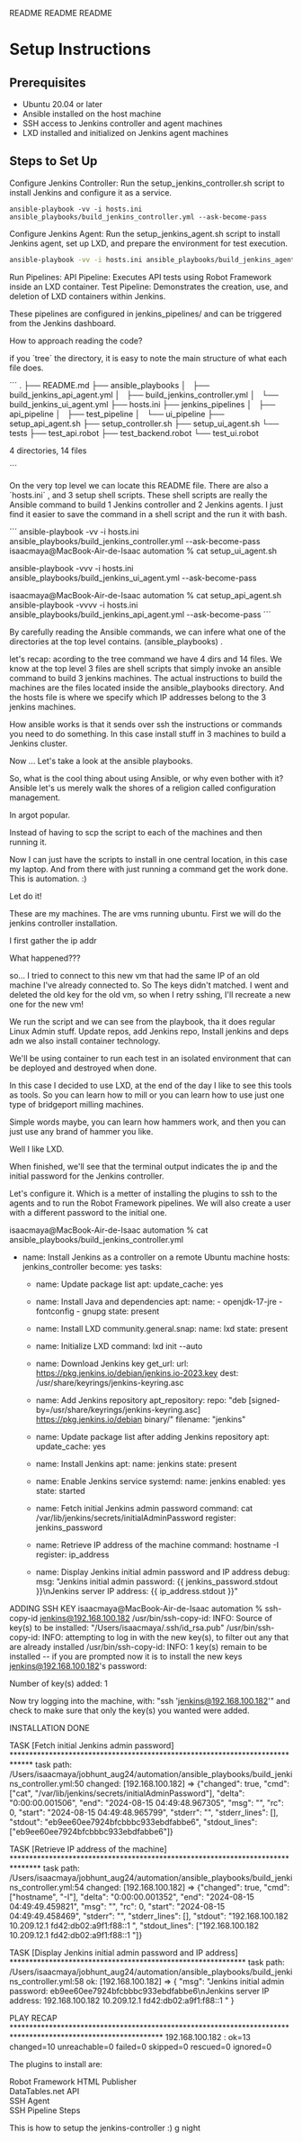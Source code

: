 README README README
# Setup Instructions

## Prerequisites
* Ubuntu 20.04 or later
* Ansible installed on the host machine
* SSH access to Jenkins controller and agent machines
* LXD installed and initialized on Jenkins agent machines

## Steps to Set Up
Configure Jenkins Controller: Run the setup_jenkins_controller.sh script to install Jenkins and configure it as a service.

```text
ansible-playbook -vv -i hosts.ini ansible_playbooks/build_jenkins_controller.yml --ask-become-pass
```

Configure Jenkins Agent: Run the setup_jenkins_agent.sh script to install Jenkins agent, set up LXD, and prepare the environment for test execution.
 ```bash
ansible-playbook -vv -i hosts.ini ansible_playbooks/build_jenkins_agent.yml --ask-become-pass
 ```
Run Pipelines:
API Pipeline: Executes API tests using Robot Framework inside an LXD container.
Test Pipeline: Demonstrates the creation, use, and deletion of LXD containers within Jenkins.


These pipelines are configured in jenkins_pipelines/ and can be triggered from the Jenkins dashboard.












How to approach reading the code?

if you ´tree´ the directory, it is easy to note the main structure of what each file does.

´´´
.
├── README.md
├── ansible_playbooks
│   ├── build_jenkins_api_agent.yml
│   ├── build_jenkins_controller.yml
│   └── build_jenkins_ui_agent.yml
├── hosts.ini
├── jenkins_pipelines
│   ├── api_pipeline
│   ├── test_pipeline
│   └── ui_pipeline
├── setup_api_agent.sh
├── setup_controller.sh
├── setup_ui_agent.sh
└── tests
    ├── test_api.robot
    ├── test_backend.robot
    └── test_ui.robot

4 directories, 14 files

´´´

On the very top level we can locate this README file. There are also a ´hosts.ini´ , and 3 setup shell scripts.
These shell scripts are really the Ansible command to build 1 Jenkins controller and 2 Jenkins agents. I just find it easier to save the command in a shell script and the run it with bash. 

´´´
ansible-playbook -vv -i hosts.ini ansible_playbooks/build_jenkins_controller.yml --ask-become-pass
isaacmaya@MacBook-Air-de-Isaac automation % cat setup_ui_agent.sh  

ansible-playbook -vvv -i hosts.ini ansible_playbooks/build_jenkins_ui_agent.yml --ask-become-pass

isaacmaya@MacBook-Air-de-Isaac automation % cat setup_api_agent.sh
ansible-playbook -vvvv -i hosts.ini ansible_playbooks/build_jenkins_api_agent.yml --ask-become-pass
´´´

By carefully reading the Ansible commands, we can infere what one of the directories at the top level contains. (ansible_playbooks)
. 

let's recap:
acording to the tree command we have 4 dirs and 14 files. We know at the top level 3 files are shell scripts that simply invoke an ansible command to build 3 jenkins machines.
The actual instructions to build the machines are the files located inside the ansible_playbooks directory. And the hosts file is where we specify which IP addresses belong to the 3 jenkins machines.

How ansible works is that it sends over ssh the instructions or commands you need to do something. In this case install stuff in 3 machines to build a Jenkins cluster.


Now ...
Let's take a look at the ansible playbooks.


So, what is the cool thing about using Ansible, or why even bother with it?
Ansible let's us merely walk the shores of a religion called configuration management.

In argot popular.

Instead of having to scp the script to each of the machines and then running it.

Now I can just have the scripts to install in one central location, in this case my laptop. And from there with just running a command get the work done.
This is automation. :)

Let do it!

These are my machines. The are vms running ubuntu.
First we will do the jenkins controller installation.

I first gather the ip addr


What happened???

so... I tried to connect to this new vm that had the same IP of an old machine I've already connected to. So The keys didn't matched.
I went and deleted the old key for the old vm, so when I retry sshing, I'll recreate a new one for the new vm!

We run the script and we can see from the playbook, tha it does regular Linux Admin stuff.
Update repos, add Jenkins repo, Install jenkins and deps adn we also install container technology.

We'll be using container to run each test in an isolated environment that can be deployed and destroyed when done.

In this case I decided to use LXD, at the end of the day I like to see this tools as tools.
So you can learn how to mill or you can learn how to use just one type of bridgeport milling machines.

Simple words maybe, you can learn how hammers work, and then you can just use any brand of hammer you like.

Well I like LXD.

When finished, we'll see that the terminal output indicates the ip and the initial password for the Jenkins controller.

Let's configure it. Which is a metter of installing the plugins to ssh to the agents and to run the Robot Framework pipelines. We will also create a user with a different password to the initial one.



isaacmaya@MacBook-Air-de-Isaac automation % cat ansible_playbooks/build_jenkins_controller.yml 
- name: Install Jenkins as a controller on a remote Ubuntu machine
  hosts: jenkins_controller
  become: yes
  tasks:
    - name: Update package list
      apt:
        update_cache: yes

    - name: Install Java and dependencies
      apt:
        name:
          - openjdk-17-jre
          - fontconfig
          - gnupg
        state: present

    - name: Install LXD
      community.general.snap:
        name: lxd
        state: present

    - name: Initialize LXD
      command: lxd init --auto

    - name: Download Jenkins key
      get_url:
        url: https://pkg.jenkins.io/debian/jenkins.io-2023.key
        dest: /usr/share/keyrings/jenkins-keyring.asc

    - name: Add Jenkins repository
      apt_repository:
        repo: "deb [signed-by=/usr/share/keyrings/jenkins-keyring.asc] https://pkg.jenkins.io/debian binary/"
        filename: "jenkins"

    - name: Update package list after adding Jenkins repository
      apt:
        update_cache: yes

    - name: Install Jenkins
      apt:
        name: jenkins
        state: present

    - name: Enable Jenkins service
      systemd:
        name: jenkins
        enabled: yes
        state: started

    - name: Fetch initial Jenkins admin password
      command: cat /var/lib/jenkins/secrets/initialAdminPassword
      register: jenkins_password

    - name: Retrieve IP address of the machine
      command: hostname -I
      register: ip_address

    - name: Display Jenkins initial admin password and IP address
      debug:
        msg: "Jenkins initial admin password: {{ jenkins_password.stdout }}\nJenkins server IP address: {{ ip_address.stdout }}"



ADDING SSH KEY
isaacmaya@MacBook-Air-de-Isaac automation % ssh-copy-id jenkins@192.168.100.182 
/usr/bin/ssh-copy-id: INFO: Source of key(s) to be installed: "/Users/isaacmaya/.ssh/id_rsa.pub"
/usr/bin/ssh-copy-id: INFO: attempting to log in with the new key(s), to filter out any that are already installed
/usr/bin/ssh-copy-id: INFO: 1 key(s) remain to be installed -- if you are prompted now it is to install the new keys
jenkins@192.168.100.182's password: 

Number of key(s) added:        1

Now try logging into the machine, with:   "ssh 'jenkins@192.168.100.182'"
and check to make sure that only the key(s) you wanted were added.


INSTALLATION DONE

TASK [Fetch initial Jenkins admin password] *****************************************************************************
task path: /Users/isaacmaya/jobhunt_aug24/automation/ansible_playbooks/build_jenkins_controller.yml:50
changed: [192.168.100.182] => {"changed": true, "cmd": ["cat", "/var/lib/jenkins/secrets/initialAdminPassword"], "delta": "0:00:00.001506", "end": "2024-08-15 04:49:48.967305", "msg": "", "rc": 0, "start": "2024-08-15 04:49:48.965799", "stderr": "", "stderr_lines": [], "stdout": "eb9ee60ee7924bfcbbbc933ebdfabbe6", "stdout_lines": ["eb9ee60ee7924bfcbbbc933ebdfabbe6"]}

TASK [Retrieve IP address of the machine] *******************************************************************************
task path: /Users/isaacmaya/jobhunt_aug24/automation/ansible_playbooks/build_jenkins_controller.yml:54
changed: [192.168.100.182] => {"changed": true, "cmd": ["hostname", "-I"], "delta": "0:00:00.001352", "end": "2024-08-15 04:49:49.459821", "msg": "", "rc": 0, "start": "2024-08-15 04:49:49.458469", "stderr": "", "stderr_lines": [], "stdout": "192.168.100.182 10.209.12.1 fd42:db02:a9f1:f88::1 ", "stdout_lines": ["192.168.100.182 10.209.12.1 fd42:db02:a9f1:f88::1 "]}

TASK [Display Jenkins initial admin password and IP address] ************************************************************
task path: /Users/isaacmaya/jobhunt_aug24/automation/ansible_playbooks/build_jenkins_controller.yml:58
ok: [192.168.100.182] => {
    "msg": "Jenkins initial admin password: eb9ee60ee7924bfcbbbc933ebdfabbe6\nJenkins server IP address: 192.168.100.182 10.209.12.1 fd42:db02:a9f1:f88::1 "
}

PLAY RECAP **************************************************************************************************************
192.168.100.182            : ok=13   changed=10   unreachable=0    failed=0    skipped=0    rescued=0    ignored=0   

The plugins to install are:

Robot Framework	
HTML Publisher	
DataTables.net API	
SSH Agent	 
SSH Pipeline Steps


This is how to setup the jenkins-controller
:)
g night
